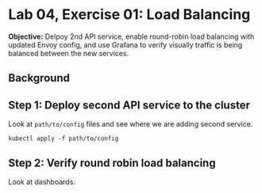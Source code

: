 # Lab 04, Exercise 01: Load Balancing

**Objective:** Delpoy 2nd API service, enable round-robin load balancing with updated Envoy config, and use Grafana to verify visually traffic is being balanced between the new services.

## Background

## Step 1: Deploy second API service to the cluster

Look at `path/to/config` files and see where we are adding second service.

```
kubectl apply -f path/to/config
```

## Step 2: Verify round robin load balancing

Look at dashboards.

